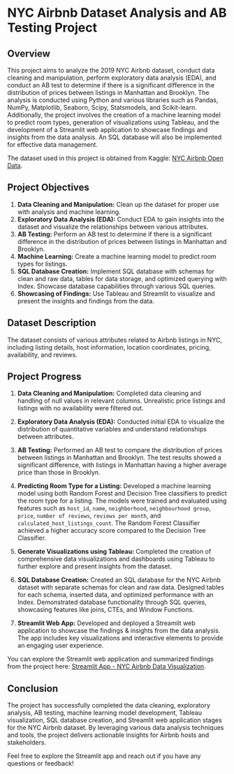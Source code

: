 # NYC Airbnb Dataset Analysis and AB Testing Project

## Overview
This project aims to analyze the 2019 NYC Airbnb dataset, conduct data cleaning and manipulation, perform exploratory data analysis (EDA), and conduct an AB test to determine if there is a significant difference in the distribution of prices between listings in Manhattan and Brooklyn. The analysis is conducted using Python and various libraries such as Pandas, NumPy, Matplotlib, Seaborn, Scipy, Statsmodels, and Scikit-learn. Additionally, the project involves the creation of a machine learning model to predict room types, generation of visualizations using Tableau, and the development of a Streamlit web application to showcase findings and insights from the data analysis. An SQL database will also be implemented for effective data management.

The dataset used in this project is obtained from Kaggle: [NYC Airbnb Open Data](https://www.kaggle.com/datasets/dgomonov/new-york-city-airbnb-open-data).

## Project Objectives

1. **Data Cleaning and Manipulation:** Clean up the dataset for proper use with analysis and machine learning.
2. **Exploratory Data Analysis (EDA):** Conduct EDA to gain insights into the dataset and visualize the relationships between various attributes.
3. **AB Testing:** Perform an AB test to determine if there is a significant difference in the distribution of prices between listings in Manhattan and Brooklyn.
4. **Machine Learning:** Create a machine learning model to predict room types for listings.
5. **SQL Database Creation:** Implement SQL database with schemas for clean and raw data, tables for data storage, and optimized querying with Index. Showcase database capabilities through various SQL queries.
6. **Showcasing of Findings:** Use Tableau and Streamlit to visualize and present the insights and findings from the data.

## Dataset Description
The dataset consists of various attributes related to Airbnb listings in NYC, including listing details, host information, location coordinates, pricing, availability, and reviews.

## Project Progress

1. **Data Cleaning and Manipulation:** Completed data cleaning and handling of null values in relevant columns. Unrealistic price listings and listings with no availability were filtered out.

2. **Exploratory Data Analysis (EDA):** Conducted initial EDA to visualize the distribution of quantitative variables and understand relationships between attributes.

3. **AB Testing:** Performed an AB test to compare the distribution of prices between listings in Manhattan and Brooklyn. The test results showed a significant difference, with listings in Manhattan having a higher average price than those in Brooklyn.

4. **Predicting Room Type for a Listing:** Developed a machine learning model using both Random Forest and Decision Tree classifiers to predict the room type for a listing. The models were trained and evaluated using features such as `host_id`, `name`, `neighborhood`, `neighbourhood group`, `price`, `number of reviews`, `reviews per month`, and `calculated_host_listings_count`. The Random Forest Classifier achieved a higher accuracy score compared to the Decision Tree Classifier.

5. **Generate Visualizations using Tableau:** Completed the creation of comprehensive data visualizations and dashboards using Tableau to further explore and present insights from the dataset.

6. **SQL Database Creation:** Created an SQL database for the NYC Airbnb dataset with separate schemas for clean and raw data. Designed tables for each schema, inserted data, and optimized performance with an Index. Demonstrated database functionality through SQL queries, showcasing features like joins, CTEs, and Window Functions.

7. **Streamlit Web App:** Developed and deployed a Streamlit web application to showcase the findings & insights from the data analysis. The app includes key visualizations and interactive elements to provide an engaging user experience.

You can explore the Streamlit web application and summarized findings from the project here: [Streamlit App - NYC Airbnb Data Visualization](https://airbnb-data-viz-adam.streamlit.app/).

## Conclusion
The project has successfully completed the data cleaning, exploratory analysis, AB testing, machine learning model development, Tableau visualization, SQL database creation, and Streamlit web application stages for the NYC Airbnb dataset. By leveraging various data analysis techniques and tools, the project delivers actionable insights for Airbnb hosts and stakeholders.

Feel free to explore the Streamlit app and reach out if you have any questions or feedback!
